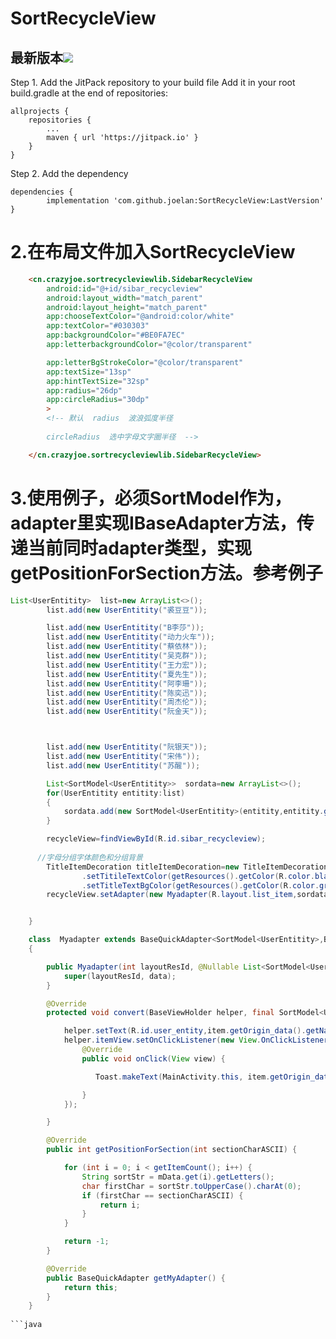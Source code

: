 # SortRecycleView

## 最新版本[![](https://jitpack.io/v/joelan/SortRecycleView.svg)](https://jitpack.io/#joelan/SortRecycleView)
Step 1. Add the JitPack repository to your build file
Add it in your root build.gradle at the end of repositories:

	allprojects {
		repositories {
			...
			maven { url 'https://jitpack.io' }
		}
	}
Step 2. Add the dependency

	dependencies {
	        implementation 'com.github.joelan:SortRecycleView:LastVersion'
	}


# 2.在布局文件加入SortRecycleView
```html
    <cn.crazyjoe.sortrecycleviewlib.SidebarRecycleView
        android:id="@+id/sibar_recycleview"
        android:layout_width="match_parent"
        android:layout_height="match_parent"
        app:chooseTextColor="@android:color/white"
        app:textColor="#030303"
        app:backgroundColor="#BE0FA7EC"
        app:letterbackgroundColor="@color/transparent"

        app:letterBgStrokeColor="@color/transparent"
        app:textSize="13sp"
        app:hintTextSize="32sp"
        app:radius="26dp"
        app:circleRadius="30dp"
        >
        <!-- 默认  radius  波浪弧度半径
                
        circleRadius  选中字母文字圈半径  -->

    </cn.crazyjoe.sortrecycleviewlib.SidebarRecycleView>

```



# 3.使用例子，必须SortModel作为，adapter里实现IBaseAdapter方法，传递当前同时adapter类型，实现 getPositionForSection方法。参考例子

```java
List<UserEntitity>  list=new ArrayList<>();
        list.add(new UserEntitity("裘豆豆"));

        list.add(new UserEntitity("B李莎"));
        list.add(new UserEntitity("动力火车"));
        list.add(new UserEntitity("蔡依林"));
        list.add(new UserEntitity("吴克群"));
        list.add(new UserEntitity("王力宏"));
        list.add(new UserEntitity("夏先生"));
        list.add(new UserEntitity("阿李珊"));
        list.add(new UserEntitity("陈奕迅"));
        list.add(new UserEntitity("周杰伦"));
        list.add(new UserEntitity("阮金天"));



        list.add(new UserEntitity("阮银天"));
        list.add(new UserEntitity("宋伟"));
        list.add(new UserEntitity("苏醒"));

        List<SortModel<UserEntitity>>  sordata=new ArrayList<>();
        for(UserEntitity entitity:list)
        {
            sordata.add(new SortModel<UserEntitity>(entitity,entitity.getName()));
        }

        recycleView=findViewById(R.id.sibar_recycleview);
	
      //字母分组字体颜色和分组背景
        TitleItemDecoration titleItemDecoration=new TitleItemDecoration.Builder<UserEntitity>(this,sordata)
                .setTitileTextColor(getResources().getColor(R.color.black))
                .setTitleTextBgColor(getResources().getColor(R.color.gray)).build();
        recycleView.setAdapter(new Myadapter(R.layout.list_item,sordata),sordata,titleItemDecoration);


    }

    class  Myadapter extends BaseQuickAdapter<SortModel<UserEntitity>,BaseViewHolder> implements IBaseAdapter<BaseQuickAdapter>
    {

        public Myadapter(int layoutResId, @Nullable List<SortModel<UserEntitity>> data) {
            super(layoutResId, data);
        }

        @Override
        protected void convert(BaseViewHolder helper, final SortModel<UserEntitity> item) {

            helper.setText(R.id.user_entity,item.getOrigin_data().getName());
            helper.itemView.setOnClickListener(new View.OnClickListener() {
                @Override
                public void onClick(View view) {

                   Toast.makeText(MainActivity.this, item.getOrigin_data().getName(),Toast.LENGTH_SHORT).show();

                }
            });

        }

        @Override
        public int getPositionForSection(int sectionCharASCII) {

            for (int i = 0; i < getItemCount(); i++) {
                String sortStr = mData.get(i).getLetters();
                char firstChar = sortStr.toUpperCase().charAt(0);
                if (firstChar == sectionCharASCII) {
                    return i;
                }
            }

            return -1;
        }

        @Override
        public BaseQuickAdapter getMyAdapter() {
            return this;
        }
    }
    
```java

